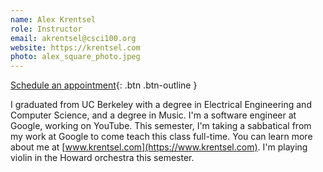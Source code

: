 ```yaml
---
name: Alex Krentsel
role: Instructor
email: akrentsel@csci100.org
website: https://krentsel.com
photo: alex_square_photo.jpeg
---
```

[Schedule an appointment](https://calendly.com/alex-krentsel){: .btn .btn-outline }

I graduated from UC Berkeley with a degree in Electrical Engineering and Computer Science, and a degree in Music. I'm a software engineer at Google, working on YouTube. This semester, I'm taking a sabbatical from my work at Google to come teach this class full-time. You can learn more about me at [www.krentsel.com](https://www.krentsel.com). I'm playing violin in the Howard orchestra this semester.
